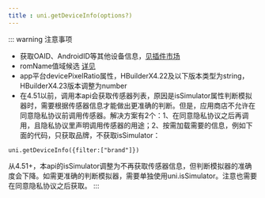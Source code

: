 ```yaml
---
title : uni.getDeviceInfo(options?)
---
```


<!-- ## uni.getDeviceInfo(options?) @getdeviceinfo -->

<!-- UTSAPIJSON.getDeviceInfo.name -->

<!-- UTSAPIJSON.getDeviceInfo.description -->

<!-- UTSAPIJSON.getDeviceInfo.compatibility -->

<!-- UTSAPIJSON.getDeviceInfo.param -->

<!-- UTSAPIJSON.getDeviceInfo.returnValue -->

::: warning 注意事项
- 获取OAID、AndroidID等其他设备信息，[见插件市场](https://ext.dcloud.net.cn/search?q=oaid&orderBy=Relevance&uni-appx=1)
- romName值域候选 [详见](./get-system-info.md#romname)
- app平台devicePixelRatio属性，HBuilderX4.22及以下版本类型为string，HBuilderX4.23版本调整为number
- 在4.51以前，调用本api会获取传感器列表，原因是isSimulator属性判断模拟器时，需要根据传感器信息才能做出更准确的判断。但是，应用商店不允许在同意隐私协议前调用传感器。解决方案有2个：1、在同意隐私协议之后再调用，且隐私协议里声明调用传感器的用途；2、按需加载需要的信息，例如下面的代码，只获取品牌，不获取isSimulator：
```
uni.getDeviceInfo({filter:["brand"]})
```
从4.51+，本api的isSimulator调整为不再获取传感器信息，但判断模拟器的准确度会下降。如需更准确的判断模拟器，需要单独使用uni.isSimulator。注意也需要在同意隐私协议之后获取。
:::

<!-- UTSAPIJSON.getDeviceInfo.example -->

<!-- UTSAPIJSON.getDeviceInfo.tutorial -->

<!-- UTSAPIJSON.general_type.name -->

<!-- UTSAPIJSON.general_type.param -->
